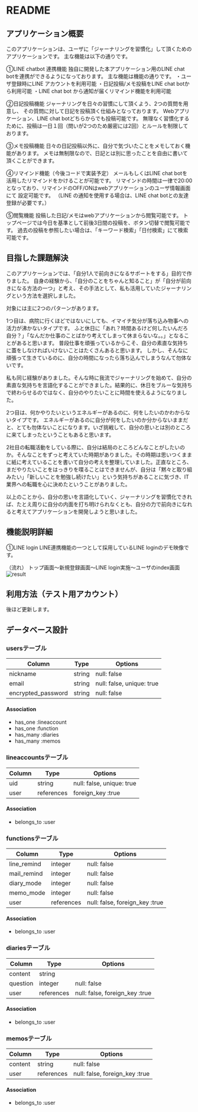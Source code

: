 # README

## アプリケーション概要

このアプリケーションは、ユーザに「ジャーナリングを習慣化」して頂くためのアプリケーションです。
主な機能は以下の通りです。

①LINE chatbot 連携機能
独自に開発した本アプリケーション用のLINE chat botを連携ができるようになっております。
主な機能は機能の通りです。
・ユーザ登録時にLINE アカウントを利用可能
・日記投稿/メモ投稿をLINE chat botから利用可能
・LINE chat bot から通知が届くリマインド機能を利用可能

②日記投稿機能
ジャーナリングを日々の習慣にして頂くよう、2つの質問を用意し、
その質問に対して日記を投稿頂く仕組みとなっております。
Webアプリケーション、LINE chat botどちらからでも投稿可能です。
無理なく習慣化するために、投稿は一日１回（問いが2つのため厳密には2回）とルールを制限しております。

③メモ投稿機能
日々の日記投稿以外に、自分で気づいたことをメモしておく機能があります。
メモは無制限なので、日記とは別に思ったことを自由に書いて頂くことができます。

④リマインド機能（今後コードで実装予定）
メールもしくはLINE chat botを活用したリマインドをかけることが可能です。
リマインドの時間は一律で20:00となっており、リマインドのOFF/ONはwebアプリケーションのユーザ情報画面にて
設定可能です。
（LINE の通知を使用する場合は、LINE chat botとの友達登録が必要です。）

⑤閲覧機能
投稿した日記/メモはwebアプリケーションから閲覧可能です。
トップページでは今日を基準として前後3日間の投稿を、ボタン切替で閲覧可能です。
過去の投稿を参照したい場合は、「キーワード検索」「日付検索」にて検索可能です。


## 目指した課題解決
このアプリケーションでは、「自分1人で前向きになるサポートをする」目的で作りました。
自身の経験から、「自分のことをちゃんと知ること」が「自分が前向きになる方法の一つ」と考え、その手法として、私も活用していたジャーナリングという方法を選択しました。

対象には主に2つのパターンがあります。

1つ目は、病院に行くほどではないにしても、イマイチ気分が落ち込み物事への活力が沸かないタイプです。
ふと休日に「あれ？時間あるけど何したいんだろ自分？」「なんだか仕事のことばかり考えてしまって休まらないな。。」となることがあると思います。
普段仕事を頑張っているからこそ、自分の素直な気持ちに蓋をしなければいけないことはたくさんあると思います。
しかし、そんなに頑張って生きているのに、自分の時間になったら落ち込んでしまうなんて勿体ないです。

私も同じ経験がありました。そんな時に我流でジャーナリングを始めて、自分の素直な気持ちを言語化することができました。結果的に、休日をブルーな気持ちで終わらせるのではなく、自分のやりたいことに時間を使えるようになりました。

2つ目は、何かやりたいというエネルギーがあるのに、何をしたいのかわからないタイプです。
エネルギーがあるのに自分が何をしたいのか分からないままだと、とても勿体ないことになります。いざ挑戦して、自分の思いとは別のところに来てしまったということもあると思います。

2社目の転職活動をしている際に、自分は結局のところどんなことがしたいのか。そんなことをずっと考えていた時期がありました。その時期は思いつくままに紙に考えていることを書いて自分の考えを整理していました。正直なところ、まだやりたいことをはっきりを喋ることはできませんが、自分は「黙々と取り組みたい」「新しいことを勉強し続けたい」という気持ちがあることに気づき、IT業界への転職を心に決めたということがありました。

以上のことから、自分の思いを言語化していく、ジャーナリングを習慣化できれば、たとえ周りに自分の内面を打ち明けられなくとも、自分の力で前向きになれると考えてアプリケーションを開発しようと思いました。


## 機能説明詳細
①LINE login
LINE連携機能の一つとして採用しているLINE loginのデモ映像です。

（流れ）
トップ画面〜新規登録画面〜LINE login実施〜ユーザのindex画面
![result](https://user-images.githubusercontent.com/75976150/108626795-6518b800-7495-11eb-9ea8-b6860e11c128.gif)


## 利用方法（テスト用アカウント）
後ほど更新します。

## データベース設計
### usersテーブル

| Column                | Type       | Options                   |
| --------------------- | ---------- | ------------------------- |
| nickname              | string     | null: false               |
| email                 | string     | null: false, unique: true |
| encrypted_password    | string     | null: false               |

#### Association
- has_one :lineaccount
- has_one :function
- has_many :diaries
- has_many :memos


### lineaccountsテーブル

| Column                     | Type       | Options                        |
| -------------------------- | ---------- | ------------------------------ |
| uid                        | string     | null: false, unique: true      |
| user                       | references | foreign_key :true              |

#### Association
- belongs_to :user


### functionsテーブル

| Column                     | Type       | Options                        |
| -------------------------- | ---------- | ------------------------------ |
| line_remind                | integer    | null: false                    |
| mail_remind                | integer    | null: false                    |
| diary_mode                 | integer    | null: false                    |
| memo_mode                  | integer    | null: false                    |
| user                       | references | null: false, foreign_key :true |

#### Association
- belongs_to :user


### diariesテーブル

| Column                     | Type       | Options                        |
| -------------------------- | ---------- | ------------------------------ |
| content                    | string     |                                |
| question                   | integer    | null: false                    |
| user                       | references | null: false, foreign_key :true |

#### Association
- belongs_to :user


### memosテーブル

| Column                     | Type       | Options                        |
| -------------------------- | ---------- | ------------------------------ |
| content                    | string     | null: false                    |
| user                       | references | null: false, foreign_key :true |

#### Association
- belongs_to :user
